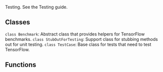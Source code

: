 Testing.
See the Testing guide.
## Classes
`class Benchmark`: Abstract class that provides helpers for TensorFlow benchmarks.
`class StubOutForTesting`: Support class for stubbing methods out for unit testing.
`class TestCase`: Base class for tests that need to test TensorFlow.
## Functions
